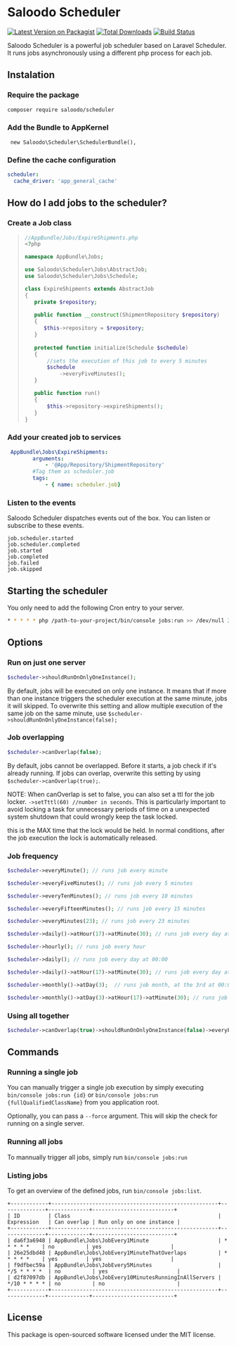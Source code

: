# Saloodo Scheduler

[![Latest Version on Packagist][ico-version]][link-packagist]
[![Total Downloads][ico-downloads]][link-downloads]
[![Build Status][ico-travis]][link-travis]

Saloodo Scheduler is a powerful job scheduler based on Laravel Scheduler.
It runs jobs asynchronously using a different php process for each job.


## Instalation

### Require the package

``` bash
composer require saloodo/scheduler
```

### Add the Bundle to AppKernel

```
 new Saloodo\Scheduler\SchedulerBundle(),
```

### Define the cache configuration

```yaml
scheduler:
  cache_driver: 'app_general_cache'
```

## How do I add jobs to the scheduler?

### Create a Job class

>```php
>//AppBundle/Jobs/ExpireShipments.php
><?php
>
>namespace AppBundle\Jobs;
>
>use Saloodo\Scheduler\Jobs\AbstractJob;
>use Saloodo\Scheduler\Jobs\Schedule;
>
>class ExpireShipments extends AbstractJob
>{
>    private $repository;
>   
>    public function __construct(ShipmentRepository $repository)
>    {
>       $this->repository = $repository;
>    }
>     
>    protected function initialize(Schedule $schedule)
>    {
>        //sets the execution of this job to every 5 minutes
>        $schedule
>            ->everyFiveMinutes();
>    }
>
>    public function run()
>    {
>        $this->repository->expireShipments();
>    }
>}
>```

### Add your created job to services


```yaml
 AppBundle\Jobs\ExpireShipments:
        arguments:
            - '@App/Repository/ShipmentRepository'
        #Tag them as scheduler.job
        tags:
            - { name: scheduler.job}
```



### Listen to the events

Saloodo Scheduler dispatches events out of the box. You can listen or subscribe to these events.

```
job.scheduler.started
job.scheduler.completed
job.started
job.completed
job.failed
job.skipped
```

## Starting the scheduler
You only need to add the following Cron entry to your server.

```bash
* * * * * php /path-to-your-project/bin/console jobs:run >> /dev/null 2>&1

```

## Options

### Run on just one server
```php
$scheduler->shouldRunOnOnlyOneInstance();

```

By default, jobs will be executed on only one instance. It means that if more than one instance triggers the scheduler execution at the same minute, jobs it will skipped. To overwrite this setting and allow multiple execution of the same job on the same minute, use `$scheduler->shouldRunOnOnlyOneInstance(false);` 

### Job overlapping
```php
$scheduler->canOverlap(false);

```

By default, jobs cannot be overlapped. Before it starts, a job check if it's already running. If jobs can overlap, overwrite this setting by using `$scheduler->canOverlap(true);`.


NOTE: When canOverlap is set to false, you can also set a ttl for the job locker. `->setTttl(60) //number in seconds`.
This is particularly important to avoid locking a task for unnecessary periods of time on a unexpected system shutdown that could wrongly keep the task locked.

this is the  MAX time that the lock would be held. In normal conditions, after the job execution the lock is automatically released.


### Job frequency

```php
$scheduler->everyMinute(); // runs job every minute

$scheduler->everyFiveMinutes(); // runs job every 5 minutes

$scheduler->everyTenMinutes(); // runs job every 10 minutes

$scheduler->everyFifteenMinutes(); // runs job every 15 minutes

$scheduler->everyMinutes(23); // runs job every 23 minutes

$scheduler->daily()->atHour(17)->atMinute(30); // runs job every day at 17:30

$scheduler->hourly(); // runs job every hour

$scheduler->daily(); // runs job every day at 00:00

$scheduler->daily()->atHour(17)->atMinute(30); // runs job every day at 17:30

$scheduler->monthly()->atDay(3);  // runs job month, at the 3rd at 00:00

$scheduler->monthly()->atDay(3)->atHour(17)->atMinute(30); // runs job month, at the 3rd at 17:30

```

### Using all together
```php
$scheduler->canOverlap(true)->shouldRunOnOnlyOneInstance(false)->everyFiveMinutes();

```



## Commands

### Running a single job
You can manually trigger a single job execution by simply executing `bin/console jobs:run {id}` or  `bin/console jobs:run {fullQualifiedClassName}` from you application root.

Optionally, you can pass a `--force` argument. This will skip the check for running on a single server.

### Running all jobs
To mannually trigger all jobs, simply run `bin/console jobs:run`

### Listing jobs

To get an overview of the defined jobs, run `bin/console jobs:list`.

 ```
 +------------+-----------------------------------------------------+--------------+-------------+--------------------------+
 | ID         | Class                                               | Expression   | Can overlap | Run only on one instance |
 +------------+-----------------------------------------------------+--------------+-------------+--------------------------+
 | da6f3a6948 | AppBundle\Jobs\JobEvery1Minute                      | * * * * *    | no          | yes                      |
 | 26e25dbd48 | AppBundle\Jobs\JobEvery1MinuteThatOverlaps          | * * * * *    | yes         | yes                      |
 | f9dfbec59a | AppBundle\Jobs\JobEvery5Minutes                     | */5 * * * *  | no          | yes                      |
 | d2f87097db | AppBundle\Jobs\JobEvery10MinutesRunningInAllServers | */10 * * * * | no          | no                       |
 +------------+-----------------------------------------------------+--------------+-------------+--------------------------+

```
## License

This package is open-sourced software licensed under the MIT license.

[ico-version]: https://img.shields.io/packagist/v/saloodo/scheduler.svg?style=flat-square
[ico-downloads]: https://img.shields.io/packagist/dt/saloodo/scheduler.svg?style=flat-square
[ico-travis]: https://api.travis-ci.com/Saloodo/scheduler.svg?branch=master


[link-packagist]: https://packagist.org/packages/saloodo/scheduler
[link-downloads]: https://packagist.org/packages/saloodo/scheduler
[link-travis]: https://travis-ci.org/saloodo/scheduler
[link-contributors]: ../../contributors]

